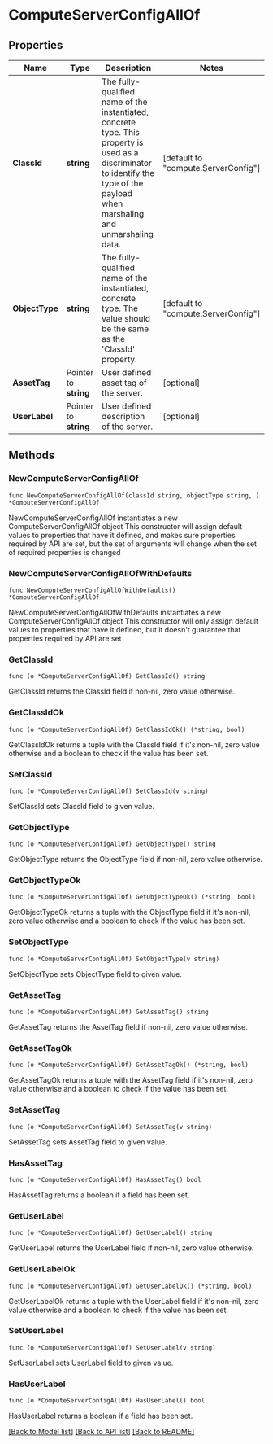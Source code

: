 # ComputeServerConfigAllOf

## Properties

Name | Type | Description | Notes
------------ | ------------- | ------------- | -------------
**ClassId** | **string** | The fully-qualified name of the instantiated, concrete type. This property is used as a discriminator to identify the type of the payload when marshaling and unmarshaling data. | [default to "compute.ServerConfig"]
**ObjectType** | **string** | The fully-qualified name of the instantiated, concrete type. The value should be the same as the &#39;ClassId&#39; property. | [default to "compute.ServerConfig"]
**AssetTag** | Pointer to **string** | User defined asset tag of the server. | [optional] 
**UserLabel** | Pointer to **string** | User defined description of the server. | [optional] 

## Methods

### NewComputeServerConfigAllOf

`func NewComputeServerConfigAllOf(classId string, objectType string, ) *ComputeServerConfigAllOf`

NewComputeServerConfigAllOf instantiates a new ComputeServerConfigAllOf object
This constructor will assign default values to properties that have it defined,
and makes sure properties required by API are set, but the set of arguments
will change when the set of required properties is changed

### NewComputeServerConfigAllOfWithDefaults

`func NewComputeServerConfigAllOfWithDefaults() *ComputeServerConfigAllOf`

NewComputeServerConfigAllOfWithDefaults instantiates a new ComputeServerConfigAllOf object
This constructor will only assign default values to properties that have it defined,
but it doesn't guarantee that properties required by API are set

### GetClassId

`func (o *ComputeServerConfigAllOf) GetClassId() string`

GetClassId returns the ClassId field if non-nil, zero value otherwise.

### GetClassIdOk

`func (o *ComputeServerConfigAllOf) GetClassIdOk() (*string, bool)`

GetClassIdOk returns a tuple with the ClassId field if it's non-nil, zero value otherwise
and a boolean to check if the value has been set.

### SetClassId

`func (o *ComputeServerConfigAllOf) SetClassId(v string)`

SetClassId sets ClassId field to given value.


### GetObjectType

`func (o *ComputeServerConfigAllOf) GetObjectType() string`

GetObjectType returns the ObjectType field if non-nil, zero value otherwise.

### GetObjectTypeOk

`func (o *ComputeServerConfigAllOf) GetObjectTypeOk() (*string, bool)`

GetObjectTypeOk returns a tuple with the ObjectType field if it's non-nil, zero value otherwise
and a boolean to check if the value has been set.

### SetObjectType

`func (o *ComputeServerConfigAllOf) SetObjectType(v string)`

SetObjectType sets ObjectType field to given value.


### GetAssetTag

`func (o *ComputeServerConfigAllOf) GetAssetTag() string`

GetAssetTag returns the AssetTag field if non-nil, zero value otherwise.

### GetAssetTagOk

`func (o *ComputeServerConfigAllOf) GetAssetTagOk() (*string, bool)`

GetAssetTagOk returns a tuple with the AssetTag field if it's non-nil, zero value otherwise
and a boolean to check if the value has been set.

### SetAssetTag

`func (o *ComputeServerConfigAllOf) SetAssetTag(v string)`

SetAssetTag sets AssetTag field to given value.

### HasAssetTag

`func (o *ComputeServerConfigAllOf) HasAssetTag() bool`

HasAssetTag returns a boolean if a field has been set.

### GetUserLabel

`func (o *ComputeServerConfigAllOf) GetUserLabel() string`

GetUserLabel returns the UserLabel field if non-nil, zero value otherwise.

### GetUserLabelOk

`func (o *ComputeServerConfigAllOf) GetUserLabelOk() (*string, bool)`

GetUserLabelOk returns a tuple with the UserLabel field if it's non-nil, zero value otherwise
and a boolean to check if the value has been set.

### SetUserLabel

`func (o *ComputeServerConfigAllOf) SetUserLabel(v string)`

SetUserLabel sets UserLabel field to given value.

### HasUserLabel

`func (o *ComputeServerConfigAllOf) HasUserLabel() bool`

HasUserLabel returns a boolean if a field has been set.


[[Back to Model list]](../README.md#documentation-for-models) [[Back to API list]](../README.md#documentation-for-api-endpoints) [[Back to README]](../README.md)



